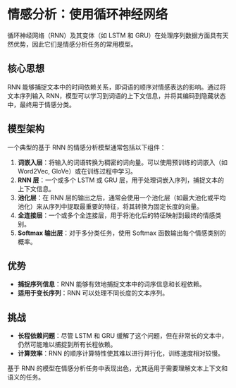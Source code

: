 # 情感分析：使用循环神经网络

循环神经网络（RNN）及其变体（如 LSTM 和 GRU）在处理序列数据方面具有天然优势，因此它们是情感分析任务的常用模型。

## 核心思想

RNN 能够捕捉文本中的时间依赖关系，即词语的顺序对情感表达的影响。通过将文本序列输入 RNN，模型可以学习到词语的上下文信息，并将其编码到隐藏状态中，最终用于情感分类。

## 模型架构

一个典型的基于 RNN 的情感分析模型通常包括以下组件：

1.  **词嵌入层**：将输入的词语转换为稠密的词向量。可以使用预训练的词嵌入（如 Word2Vec, GloVe）或在训练过程中学习。
2.  **RNN 层**：一个或多个 LSTM 或 GRU 层，用于处理词嵌入序列，捕捉文本的上下文信息。
3.  **池化层**：在 RNN 层的输出之后，通常会使用一个池化层（如最大池化或平均池化）来从序列中提取最重要的特征，将其转换为固定长度的向量。
4.  **全连接层**：一个或多个全连接层，用于将池化后的特征映射到最终的情感类别。
5.  **Softmax 输出层**：对于多分类任务，使用 Softmax 函数输出每个情感类别的概率。

## 优势

- **捕捉序列信息**：RNN 能够有效地捕捉文本中的词序信息和长程依赖。
- **适用于变长序列**：RNN 可以处理不同长度的文本序列。

## 挑战

- **长程依赖问题**：尽管 LSTM 和 GRU 缓解了这个问题，但在非常长的文本中，仍然可能难以捕捉到所有长程依赖。
- **计算效率**：RNN 的顺序计算特性使其难以进行并行化，训练速度相对较慢。

基于 RNN 的模型在情感分析任务中表现出色，尤其适用于需要理解文本上下文和语义的任务。
